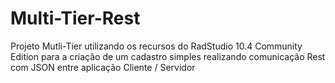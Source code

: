 # Multi-Tier-Rest
Projeto Mutli-Tier utilizando os recursos do RadStudio 10.4 Community Edition para a criação de um cadastro simples realizando comunicação Rest com JSON entre aplicação Cliente / Servidor
